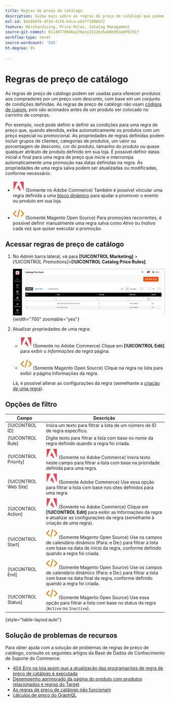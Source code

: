 ```yaml
---
title: Regras de preço de catálogo
description: Saiba mais sobre as regras de preço de catálogo que podem ser usadas para oferecer produtos a compradores por um preço com desconto com base em um conjunto de condições definidas.
exl-id: 8da95076-d724-41f6-b3ca-e61ff1906b72
feature: Merchandising, Price Rules, Catalog Management
source-git-commit: 01148770946a236ece2122be5a88b963a0f07d1f
workflow-type: tm+mt
source-wordcount: '555'
ht-degree: 0%

---
```


# Regras de preço de catálogo

As regras de preço de catálogo podem ser usadas para oferecer produtos aos compradores por um preço com desconto, com base em um conjunto de condições definidas. As regras de preço de catálogo não usam [códigos de cupom](price-rules-cart-coupon.md), pois são acionados antes de um produto ser colocado no carrinho de compras.

Por exemplo, você pode definir e definir as condições para uma regra de preço que, quando atendida, exibe automaticamente os produtos com um preço especial ou promocional. As propriedades de regras definidas podem incluir grupos de clientes, categorias de produtos, um valor ou porcentagem de desconto, cor do produto, tamanho do produto ou quase qualquer atributo de produto definido em sua loja. É possível definir datas inicial e final para uma regra de preço que inicie e interrompa automaticamente uma promoção nas datas definidas na regra. As propriedades de uma regra salva podem ser atualizadas ou modificadas, conforme necessário.

- ![Adobe Commerce](../assets/adobe-logo.svg) (Somente no Adobe Commerce) Também é possível vincular uma regra definida a uma [bloco dinâmico](../content-design/dynamic-blocks.md) para ajudar a promover o evento ou produto em sua loja.

- ![Magento Open Source](../assets/open-source.svg) (Somente Magento Open Source) Para promoções recorrentes, é possível definir manualmente uma regra salva como _Ativo_ ou _Inativo_ cada vez que quiser executar a promoção.

## Acessar regras de preço de catálogo

1. No _Admin_ barra lateral, vá para **[!UICONTROL Marketing]** > _[!UICONTROL Promotions]_>**[!UICONTROL Catalog Price Rules]**.

   ![Regras de preço de catálogo](./assets/price-rule-catalog.png){width="700" zoomable="yes"}

1. Atualizar propriedades de uma regra:

   - ![Adobe Commerce](../assets/adobe-logo.svg) (Somente no Adobe Commerce) Clique em **[!UICONTROL Edit]** para exibir o _Informações da regra_ página.

   - ![Magento Open Source](../assets/open-source.svg) (Somente Magento Open Source) Clique na regra na lista para exibir a página Informações da regra.

   Lá, é possível alterar as configurações da regra (semelhante a [criação de uma regra](price-rules-catalog-create.md)).

## Opções de filtro

| Campo | Descrição |
|--- |--- |
| [!UICONTROL ID] | Insira um texto para filtrar a lista de um número de ID de regra específico. |
| [!UICONTROL Rule] | Digite texto para filtrar a lista com base no nome da regra definido quando a regra foi criada. |
| [!UICONTROL Priority] | ![Adobe Commerce](../assets/adobe-logo.svg) (Somente no Adobe Commerce) Insira texto neste campo para filtrar a lista com base na prioridade definida para uma regra. |
| [!UICONTROL Web Site] | ![Adobe Commerce](../assets/adobe-logo.svg) (Somente Adobe Commerce) Use essa opção para filtrar a lista com base nos sites definidos para uma regra. |
| [!UICONTROL Action] | ![Adobe Commerce](../assets/adobe-logo.svg) (Somente no Adobe Commerce) Clique em **[!UICONTROL Edit]** para exibir as Informações da regra e atualizar as configurações da regra (semelhante à criação de uma regra). |
| [!UICONTROL Start] | ![Magento Open Source](../assets/open-source.svg) (Somente Magento Open Source) Use os campos de calendário dinâmico (Para: e De:) para filtrar a lista com base na data de início da regra, conforme definido quando a regra foi criada. |
| [!UICONTROL End] | ![Magento Open Source](../assets/open-source.svg) (Somente Magento Open Source) Use os campos de calendário dinâmico (Para: e De:) para filtrar a lista com base na data final da regra, conforme definido quando a regra foi criada. |
| [!UICONTROL Status] | ![Magento Open Source](../assets/open-source.svg) (Somente Magento Open Source) Use essa opção para filtrar a lista com base no status da regra (`Active` ou `Inactive`). |

{style="table-layout:auto"}

## Solução de problemas de recursos

Para obter ajuda com a solução de problemas de regras de preço de catálogo, consulte os seguintes artigos da Base de Dados de Conhecimento de Suporte do Commerce:

- [404 Erro na loja assim que a atualização das programações de regra de preço de catálogo é executada](https://experienceleague.adobe.com/docs/commerce-knowledge-base/kb/troubleshooting/known-issues-patches-attached/404-error-on-store-front-once-catalog-price-rule-schedules-update-is-performed.html)
- [Desempenho aprimorado da página do produto com produtos relacionados e regras do Target](https://experienceleague.adobe.com/docs/commerce-knowledge-base/kb/support-tools/patches/v1-0-9/mdva-31791-magento-patch-improvement-for-product-page-with-related-products-and-target-rules.html)
- [As regras de preço de catálogo não funcionam](https://experienceleague.adobe.com/docs/commerce-knowledge-base/kb/support-tools/patches/v1-0-14/mdva-24201-magento-patch-catalog-price-rules-don-t-work.html)
- [cálculos de preço do GraphQL](https://experienceleague.adobe.com/docs/commerce-knowledge-base/kb/support-tools/patches/v1-0-14/mdva-33975-magento-patch-graphql-price-calculations.html)
